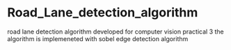 # Road_Lane_detection_algorithm
road lane detection algorithm developed for computer vision practical 3
the algorithm is implemeneted with sobel edge detection algorithm 
